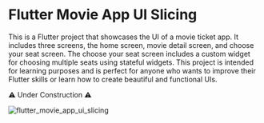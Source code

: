 # Flutter Movie App UI Slicing

This is a Flutter project that showcases the UI of a movie ticket app. It includes three screens, the home screen, movie detail screen, and choose your seat screen. The choose your seat screen includes a custom widget for choosing multiple seats using stateful widgets. This project is intended for learning purposes and is perfect for anyone who wants to improve their Flutter skills or learn how to create beautiful and functional UIs.

⚠️ Under Construction ⚠️

![flutter_movie_app_ui_slicing](https://user-images.githubusercontent.com/129122862/228091185-574daec0-f23f-440a-beaf-c7a0d5dd8b7b.png)
